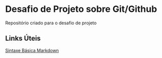 # Desafio de Projeto sobre Git/Github
Repositório criado para o desafio de projeto

## Links Úteis
[Sintaxe Básica Markdown](https://www.markdownguide.org/basic-syntax)
